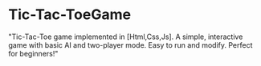 # Tic-Tac-ToeGame
"Tic-Tac-Toe game implemented in [Html,Css,Js]. A simple, interactive game with basic AI and two-player mode. Easy to run and modify. Perfect for beginners!"
